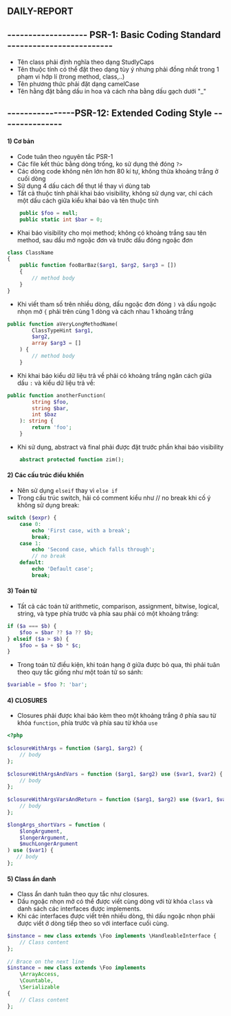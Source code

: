 ## DAILY-REPORT
## ------------------- PSR-1: Basic Coding Standard -------------------------
- Tên class phải định nghĩa theo dạng StudlyCaps
- Tên thuộc tính có thể đặt theo dạng tùy ý nhưng phải đồng nhất trong 1 phạm vi hớp lí (trong method, class,..)
- Tên phương thức phải đặt dạng camelCase
- Tên hằng đặt bằng dấu in hoa và cách nha bằng dấu gạch dưới "_"
## ----------------PSR-12: Extended Coding Style ---------------
#### 1) Cơ bản
- Code tuân theo nguyên tắc PSR-1
- Các file kết thúc bằng dòng trống, ko sử dụng thẻ đóng `?>`
- Các dòng code không nên lớn hơn 80 kí tự, không thừa khoảng trắng ở cuối dòng
- Sử dụng 4 dấu cách để thụt lề thay vì dùng tab
- Tất cả thuộc tính phải khai báo visibility, không sử dụng var, chỉ cách một dấu cách giữa kiểu khai báo và tên thuộc tính
```php
    public $foo = null;
    public static int $bar = 0;
```
- Khai báo visibility cho mọi method; không có khoảng trắng sau tên method, sau dấu mở ngoặc đơn và trước dấu đóng ngoặc đơn
```php
class ClassName
{
    public function fooBarBaz($arg1, $arg2, $arg3 = [])
    {
        // method body
    }
}
```
- Khi viết tham số trên nhiều dòng, dấu ngoặc đơn đóng `)` và dấu ngoặc nhọn mở `{` phải trên cùng 1 dòng và cách nhau 1 khoảng trắng
```php
public function aVeryLongMethodName(
        ClassTypeHint $arg1,
        $arg2,
        array $arg3 = []
    ) {
        // method body
    }
```
- Khi khai báo kiểu dữ liệu trả về phải có khoảng trắng ngăn cách giữa dấu `:` và kiểu dữ liệu trả về:
```php
public function anotherFunction(
        string $foo,
        string $bar,
        int $baz
    ): string {
        return 'foo';
    }
```
- Khi sử dụng, abstract và final phải được đặt trước phần khai báo visibility
```php
    abstract protected function zim();
```
#### 2) Các cấu trúc điều khiển
- Nên sử dụng `elseif` thay vì `else if`
- Trong cấu trúc switch, hải có comment kiểu như // no break khi cố ý không sử dụng break:
```php
switch ($expr) {
    case 0:
        echo 'First case, with a break';
        break;
    case 1:
        echo 'Second case, which falls through';
        // no break
    default:
        echo 'Default case';
        break;
```
#### 3) Toán tử
- Tất cả các toán tử arithmetic, comparison, assignment, bitwise, logical, string, và type phía trước và phía sau phải có một khoảng trắng:
```php
if ($a === $b) {
    $foo = $bar ?? $a ?? $b;
} elseif ($a > $b) {
    $foo = $a + $b * $c;
}
```
- Trong toán tử điều kiện, khi toán hạng ở giữa được bỏ qua, thì phải tuân theo quy tắc giống như một toán tử so sánh:
```php
$variable = $foo ?: 'bar';
```
#### 4) CLOSURES
- Closures phải được khai báo kèm theo một khoảng trắng ở phía sau từ khóa `function`, phía trước và phía sau từ khóa `use`
```php
<?php
 
$closureWithArgs = function ($arg1, $arg2) {
    // body
};
 
$closureWithArgsAndVars = function ($arg1, $arg2) use ($var1, $var2) {
    // body
};
 
$closureWithArgsVarsAndReturn = function ($arg1, $arg2) use ($var1, $var2): bool {
    // body
};

$longArgs_shortVars = function (
    $longArgument,
    $longerArgument,
    $muchLongerArgument
) use ($var1) {
   // body
};
```
#### 5) Class ẩn danh
- Class ẩn danh tuân theo quy tắc như closures.
- Dấu ngoặc nhọn mở có thể được viết cùng dòng với từ khóa `class` và danh sách các interfaces được implements.
- Khi các interfaces được viết trên nhiều dòng, thì dấu ngoặc nhọn phải được viết ở dòng tiếp theo so với interface cuối cùng.
```php
$instance = new class extends \Foo implements \HandleableInterface {
    // Class content
};
 
// Brace on the next line
$instance = new class extends \Foo implements
    \ArrayAccess,
    \Countable,
    \Serializable
{
    // Class content
};
```
